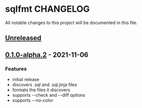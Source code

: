# sqlfmt CHANGELOG

All notable changes to this project will be documented in this file.

## [Unreleased]

## [0.1.0-alpha.2] - 2021-11-06

### Features

-   initial release
-   discovers .sql and .sql.jinja files
-   formats the files it discovers
-   supports --check and --diff options
-   supports --no-color

[Unreleased]: https://github.com/tconbeer/sqlfmt/compare/0.1.0-alpha.2...HEAD

[0.1.0-alpha.2]: https://github.com/tconbeer/sqlfmt/compare/ba4da1c05e295eb991369ff33e54b89afee6b20e...0.1.0-alpha.2
